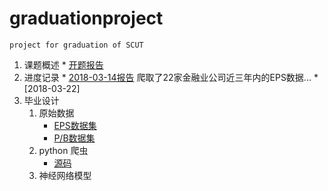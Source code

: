 # graduationproject
	project for graduation of SCUT
1.	课题概述
		* [开题报告](https://github.com/another1s/graduationproject/tree/master/%E6%8A%A5%E5%91%8A%E4%B9%A6)
2. 进度记录
		* [2018-03-14报告](https://github.com/another1s/graduationproject/blob/master/%E6%8A%A5%E5%91%8A%E4%B9%A6/2018-03-14.docx) 爬取了22家金融业公司近三年内的EPS数据...
		* [2018-03-22]
3. 毕业设计
	1. 原始数据
		* [EPS数据集](https://github.com/another1s/graduationproject/blob/master/database/eps_value.md)
		* [P/B数据集](https://github.com/another1s/graduationproject/blob/master/database/pb_ratio.md)
	2. python 爬虫
		* [源码](https://github.com/another1s/graduationproject/blob/master/python_code/spider.py)
	3. 神经网络模型
		